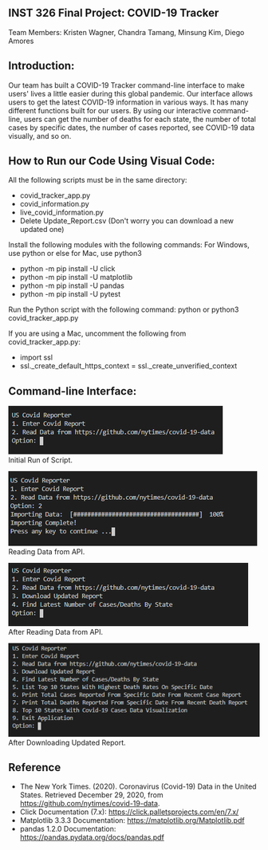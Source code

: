 ## INST 326 Final Project: COVID-19 Tracker <br>

Team Members: Kristen Wagner, Chandra Tamang, Minsung Kim, Diego Amores

## Introduction:

Our team has built a COVID-19 Tracker command-line interface to make users' lives a little easier during this global pandemic. Our interface allows users to get the latest COVID-19 information in various ways. It has many different functions built for our users. By using our interactive command-line, users can get the number of deaths for each state, the number of total cases by specific dates, the number of cases reported, see COVID-19 data visually, and so on.

## How to Run our Code Using Visual Code:

All the following scripts must be in the same directory:
- covid_tracker_app.py
- covid_information.py
- live_covid_information.py
- Delete Update_Report.csv (Don't worry you can download a new updated one)

Install the following modules with the following commands:
For Windows, use python or else for Mac, use python3
- python -m pip install -U click
- python -m pip install -U matplotlib
- python -m pip install -U pandas
- python -m pip install -U pytest

Run the Python script with the following command:
python or python3 covid_tracker_app.py

If you are using a Mac, uncomment the following from covid_tracker_app.py:
- import ssl
- ssl._create_default_https_context = ssl._create_unverified_context

## Command-line Interface:

![command-line interface preview](https://github.com/DiegoAmores/COVID-19-Tracker/blob/main/images/command-line%20interface%20preview.PNG) <br>
Initial Run of Script.

![command-line interface reading data](https://github.com/DiegoAmores/COVID-19-Tracker/blob/main/images/command-line%20reading%20data.PNG) <br>
Reading Data from API.

![command-line interface after](https://github.com/DiegoAmores/COVID-19-Tracker/blob/main/images/command-line%20interface%20after.PNG) <br>
After Reading Data from API.

![command-line interface all options](https://github.com/DiegoAmores/COVID-19-Tracker/blob/main/images/command-line%20interface%20after%20download.PNG) <br>
After Downloading Updated Report.

## Reference

- The New York Times. (2020). Coronavirus (Covid-19) Data in the United States. Retrieved December 29, 2020, from https://github.com/nytimes/covid-19-data.
- Click Documentation (7.x): https://click.palletsprojects.com/en/7.x/
- Matplotlib 3.3.3 Documentation: https://matplotlib.org/Matplotlib.pdf
- pandas 1.2.0 Documentation: https://pandas.pydata.org/docs/pandas.pdf

